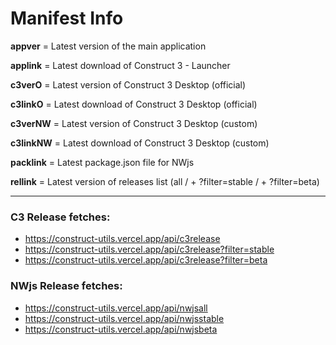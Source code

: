 # Manifest Info

**appver** = Latest version of the main application

**applink** = Latest download of Construct 3 - Launcher

**c3verO** = Latest version of Construct 3 Desktop (official)

**c3linkO** = Latest download of Construct 3 Desktop (official)

**c3verNW** = Latest version of Construct 3 Desktop (custom)

**c3linkNW** = Latest download of Construct 3 Desktop (custom)

**packlink** = Latest package.json file for NWjs

**rellink** = Latest version of releases list (all / + ?filter=stable / + ?filter=beta)

<hr>

### C3 Release fetches:
- https://construct-utils.vercel.app/api/c3release
- https://construct-utils.vercel.app/api/c3release?filter=stable
- https://construct-utils.vercel.app/api/c3release?filter=beta

### NWjs Release fetches:
- https://construct-utils.vercel.app/api/nwjsall
- https://construct-utils.vercel.app/api/nwjsstable
- https://construct-utils.vercel.app/api/nwjsbeta
